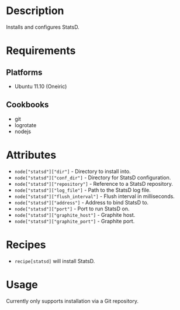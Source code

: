 # Description #

Installs and configures StatsD.

# Requirements #

## Platforms ##

* Ubuntu 11.10 (Oneiric)

## Cookbooks ##

* git
* logrotate
* nodejs

# Attributes #

* `node["statsd"]["dir"]` - Directory to install into.
* `node["statsd"]["conf_dir"]` - Directory for StatsD configuration.
* `node["statsd"]["repository"]` - Reference to a StatsD repository.
* `node["statsd"]["log_file"]` - Path to the StatsD log file.
* `node["statsd"]["flush_interval"]` - Flush interval in milliseconds.
* `node["statsd"]["address"]` - Address to bind StatsD to.
* `node["statsd"]["port"]` - Port to run StatsD on.
* `node["statsd"]["graphite_host"]` - Graphite host.
* `node["statsd"]["graphite_port"]` - Graphite port.

# Recipes #

* `recipe[statsd]` will install StatsD.

# Usage #

Currently only supports installation via a Git repository.
